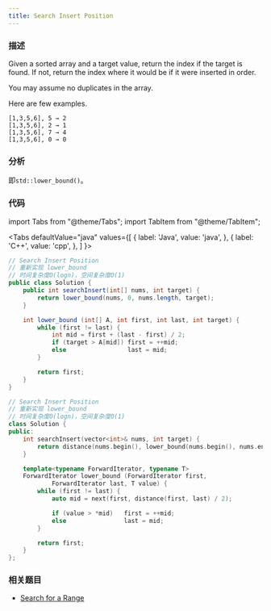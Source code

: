 ```yaml
---
title: Search Insert Position
---
```


### 描述

Given a sorted array and a target value, return the index if the target is found. If not, return the index where it would be if it were inserted in order.

You may assume no duplicates in the array.

Here are few examples.

```
[1,3,5,6], 5 → 2
[1,3,5,6], 2 → 1
[1,3,5,6], 7 → 4
[1,3,5,6], 0 → 0
```

### 分析

即`std::lower_bound()`。

### 代码

import Tabs from "@theme/Tabs";
import TabItem from "@theme/TabItem";

<Tabs
defaultValue="java"
values={[
{ label: 'Java', value: 'java', },
{ label: 'C++', value: 'cpp', },
]
}>
<TabItem value="java">

```java
// Search Insert Position
// 重新实现 lower_bound
// 时间复杂度O(logn)，空间复杂度O(1)
public class Solution {
    public int searchInsert(int[] nums, int target) {
        return lower_bound(nums, 0, nums.length, target);
    }

    int lower_bound (int[] A, int first, int last, int target) {
        while (first != last) {
            int mid = first + (last - first) / 2;
            if (target > A[mid]) first = ++mid;
            else                 last = mid;
        }

        return first;
    }
}
```

</TabItem>
<TabItem value="cpp">

```cpp
// Search Insert Position
// 重新实现 lower_bound
// 时间复杂度O(logn)，空间复杂度O(1)
class Solution {
public:
    int searchInsert(vector<int>& nums, int target) {
        return distance(nums.begin(), lower_bound(nums.begin(), nums.end(), target));
    }

    template<typename ForwardIterator, typename T>
    ForwardIterator lower_bound (ForwardIterator first,
            ForwardIterator last, T value) {
        while (first != last) {
            auto mid = next(first, distance(first, last) / 2);

            if (value > *mid)   first = ++mid;
            else                last = mid;
        }

        return first;
    }
};
```

</TabItem>
</Tabs>

### 相关题目

- [Search for a Range](search-for-a-range.md)
